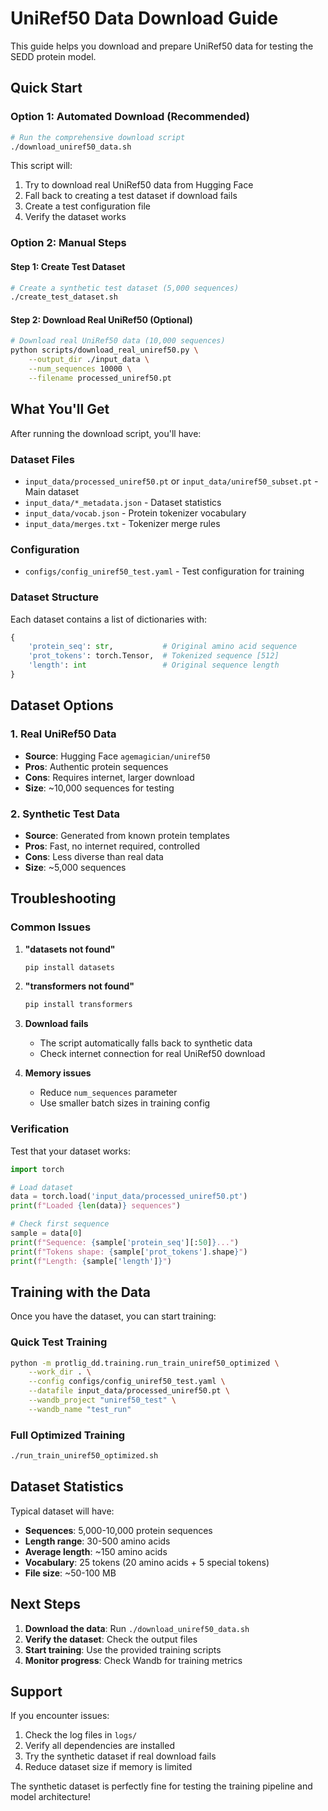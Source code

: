 # UniRef50 Data Download Guide

This guide helps you download and prepare UniRef50 data for testing the SEDD protein model.

## Quick Start

### Option 1: Automated Download (Recommended)
```bash
# Run the comprehensive download script
./download_uniref50_data.sh
```

This script will:
1. Try to download real UniRef50 data from Hugging Face
2. Fall back to creating a test dataset if download fails
3. Create a test configuration file
4. Verify the dataset works

### Option 2: Manual Steps

#### Step 1: Create Test Dataset
```bash
# Create a synthetic test dataset (5,000 sequences)
./create_test_dataset.sh
```

#### Step 2: Download Real UniRef50 (Optional)
```bash
# Download real UniRef50 data (10,000 sequences)
python scripts/download_real_uniref50.py \
    --output_dir ./input_data \
    --num_sequences 10000 \
    --filename processed_uniref50.pt
```

## What You'll Get

After running the download script, you'll have:

### Dataset Files
- `input_data/processed_uniref50.pt` or `input_data/uniref50_subset.pt` - Main dataset
- `input_data/*_metadata.json` - Dataset statistics
- `input_data/vocab.json` - Protein tokenizer vocabulary
- `input_data/merges.txt` - Tokenizer merge rules

### Configuration
- `configs/config_uniref50_test.yaml` - Test configuration for training

### Dataset Structure
Each dataset contains a list of dictionaries with:
```python
{
    'protein_seq': str,           # Original amino acid sequence
    'prot_tokens': torch.Tensor,  # Tokenized sequence [512]
    'length': int                 # Original sequence length
}
```

## Dataset Options

### 1. Real UniRef50 Data
- **Source**: Hugging Face `agemagician/uniref50`
- **Pros**: Authentic protein sequences
- **Cons**: Requires internet, larger download
- **Size**: ~10,000 sequences for testing

### 2. Synthetic Test Data
- **Source**: Generated from known protein templates
- **Pros**: Fast, no internet required, controlled
- **Cons**: Less diverse than real data
- **Size**: ~5,000 sequences

## Troubleshooting

### Common Issues

1. **"datasets not found"**
   ```bash
   pip install datasets
   ```

2. **"transformers not found"**
   ```bash
   pip install transformers
   ```

3. **Download fails**
   - The script automatically falls back to synthetic data
   - Check internet connection for real UniRef50 download

4. **Memory issues**
   - Reduce `num_sequences` parameter
   - Use smaller batch sizes in training config

### Verification

Test that your dataset works:
```python
import torch

# Load dataset
data = torch.load('input_data/processed_uniref50.pt')
print(f"Loaded {len(data)} sequences")

# Check first sequence
sample = data[0]
print(f"Sequence: {sample['protein_seq'][:50]}...")
print(f"Tokens shape: {sample['prot_tokens'].shape}")
print(f"Length: {sample['length']}")
```

## Training with the Data

Once you have the dataset, you can start training:

### Quick Test Training
```bash
python -m protlig_dd.training.run_train_uniref50_optimized \
    --work_dir . \
    --config configs/config_uniref50_test.yaml \
    --datafile input_data/processed_uniref50.pt \
    --wandb_project "uniref50_test" \
    --wandb_name "test_run"
```

### Full Optimized Training
```bash
./run_train_uniref50_optimized.sh
```

## Dataset Statistics

Typical dataset will have:
- **Sequences**: 5,000-10,000 protein sequences
- **Length range**: 30-500 amino acids
- **Average length**: ~150 amino acids
- **Vocabulary**: 25 tokens (20 amino acids + 5 special tokens)
- **File size**: ~50-100 MB

## Next Steps

1. **Download the data**: Run `./download_uniref50_data.sh`
2. **Verify the dataset**: Check the output files
3. **Start training**: Use the provided training scripts
4. **Monitor progress**: Check Wandb for training metrics

## Support

If you encounter issues:
1. Check the log files in `logs/`
2. Verify all dependencies are installed
3. Try the synthetic dataset if real download fails
4. Reduce dataset size if memory is limited

The synthetic dataset is perfectly fine for testing the training pipeline and model architecture!
